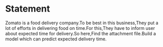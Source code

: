# Statement

Zomato is a food delivery company.To be best in this business,They put a lot of efforts in delivering food on time.For this,They have to inform user about expected time for delivery.So here,Find the attachment file.Build a model which can predict expected delivery time.
